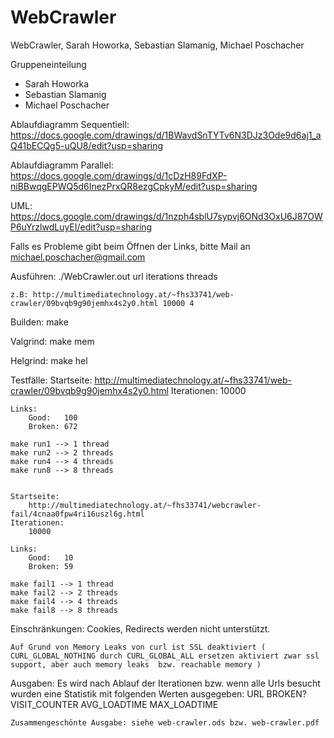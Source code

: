WebCrawler
==========

WebCrawler, Sarah Howorka, Sebastian Slamanig, Michael Poschacher

Gruppeneinteilung
  * Sarah Howorka
  * Sebastian Slamanig
  * Michael Poschacher

Ablaufdiagramm Sequentiell:
  https://docs.google.com/drawings/d/1BWavdSnTYTv6N3DJz3Ode9d6aj1_aQ41bECQg5-uQU8/edit?usp=sharing

Ablaufdiagramm Parallel:
  https://docs.google.com/drawings/d/1cDzH89FdXP-niBBwqgEPWQ5d6InezPrxQR8ezgCpkyM/edit?usp=sharing

UML:
  https://docs.google.com/drawings/d/1nzph4sblU7sypvj6ONd3OxU6J87OWP6uYrzlwdLuyEI/edit?usp=sharing


Falls es Probleme gibt beim Öffnen der Links, bitte Mail an michael.poschacher@gmail.com



Ausführen:
	./WebCrawler.out url iterations threads

	z.B: http://multimediatechnology.at/~fhs33741/web-crawler/09bvqb9g90jemhx4s2y0.html 10000 4

Builden:
	make

Valgrind:
	make mem

Helgrind:
	make hel

Testfälle:
	Startseite:
		http://multimediatechnology.at/~fhs33741/web-crawler/09bvqb9g90jemhx4s2y0.html
	Iterationen:
		10000

	Links:
		Good:   100
		Broken: 672

	make run1 --> 1 thread 
	make run2 --> 2 threads 
	make run4 --> 4 threads  
	make run8 --> 8 threads


	Startseite:
		http://multimediatechnology.at/~fhs33741/webcrawler-fail/4cnaa0fpw4ri16uszl6g.html
	Iterationen:
		10000
	
	Links:
		Good:	10
		Broken: 59

	make fail1 --> 1 thread
	make fail2 --> 2 threads
	make fail4 --> 4 threads
	make fail8 --> 8 threads

Einschränkungen:
	Cookies, Redirects werden nicht unterstützt.

	Auf Grund von Memory Leaks von curl ist SSL deaktiviert ( CURL_GLOBAL_NOTHING durch CURL_GLOBAL_ALL ersetzen aktiviert zwar ssl support, aber auch memory leaks  bzw. reachable memory )

Ausgaben:
	Es wird nach Ablauf der Iterationen bzw. wenn alle Urls besucht wurden eine Statistik mit folgenden Werten ausgegeben:
	URL BROKEN? VISIT_COUNTER AVG_LOADTIME MAX_LOADTIME

	Zusammengeschönte Ausgabe: siehe web-crawler.ods bzw. web-crawler.pdf
